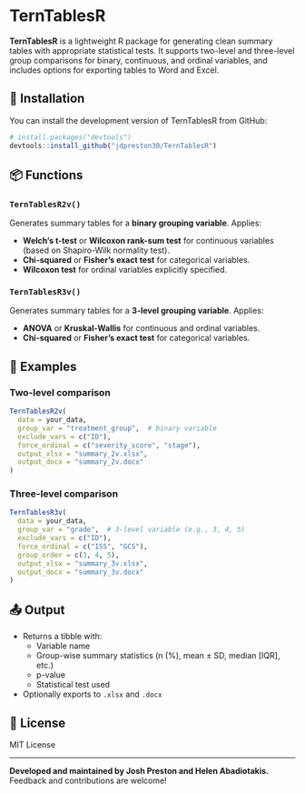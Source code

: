 # TernTablesR
**TernTablesR** is a lightweight R package for generating clean summary tables with appropriate statistical tests. It supports two-level and three-level group comparisons for binary, continuous, and ordinal variables, and includes options for exporting tables to Word and Excel.

## 🚀 Installation

You can install the development version of TernTablesR from GitHub:

```r
# install.packages("devtools")
devtools::install_github("jdpreston30/TernTablesR")
```

## 📦 Functions

### `TernTablesR2v()`
Generates summary tables for a **binary grouping variable**. Applies:
- **Welch’s t-test** or **Wilcoxon rank-sum test** for continuous variables (based on Shapiro-Wilk normality test).
- **Chi-squared** or **Fisher’s exact test** for categorical variables.
- **Wilcoxon test** for ordinal variables explicitly specified.

### `TernTablesR3v()`
Generates summary tables for a **3-level grouping variable**. Applies:
- **ANOVA** or **Kruskal-Wallis** for continuous and ordinal variables.
- **Chi-squared** or **Fisher’s exact test** for categorical variables.

## 📝 Examples

### Two-level comparison

```r
TernTablesR2v(
  data = your_data,
  group_var = "treatment_group",  # binary variable
  exclude_vars = c("ID"),
  force_ordinal = c("severity_score", "stage"),
  output_xlsx = "summary_2v.xlsx",
  output_docx = "summary_2v.docx"
)
```

### Three-level comparison

```r
TernTablesR3v(
  data = your_data,
  group_var = "grade",  # 3-level variable (e.g., 3, 4, 5)
  exclude_vars = c("ID"),
  force_ordinal = c("ISS", "GCS"),
  group_order = c(3, 4, 5),
  output_xlsx = "summary_3v.xlsx",
  output_docx = "summary_3v.docx"
)
```

## 📤 Output

- Returns a tibble with:
  - Variable name
  - Group-wise summary statistics (n (%), mean ± SD, median [IQR], etc.)
  - p-value
  - Statistical test used
- Optionally exports to `.xlsx` and `.docx`

## 📄 License

MIT License

---

**Developed and maintained by Josh Preston and Helen Abadiotakis.**  
Feedback and contributions are welcome!
